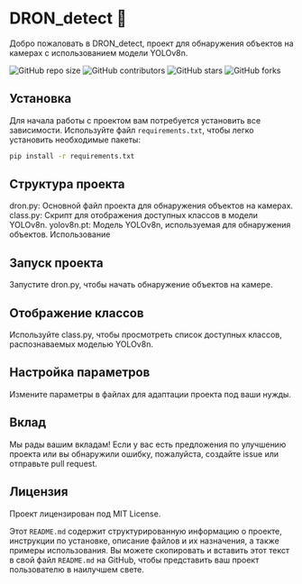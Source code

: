 # DRON_detect 🚀

Добро пожаловать в DRON_detect, проект для обнаружения объектов на камерах с использованием модели YOLOv8n.

![GitHub repo size](https://img.shields.io/github/repo-size/sergunchik218/DRON_detect)
![GitHub contributors](https://img.shields.io/github/contributors/sergunchik218/DRON_detect)
![GitHub stars](https://img.shields.io/github/stars/sergunchik218/DRON_detect?style=social)
![GitHub forks](https://img.shields.io/github/forks/sergunchik218/DRON_detect?style=social)

## Установка

Для начала работы с проектом вам потребуется установить все зависимости. Используйте файл `requirements.txt`, чтобы легко установить необходимые пакеты:

```bash
pip install -r requirements.txt
```


## Структура проекта
dron.py: Основной файл проекта для обнаружения объектов на камерах.
class.py: Скрипт для отображения доступных классов в модели YOLOv8n.
yolov8n.pt: Модель YOLOv8n, используемая для обнаружения объектов.
Использование
## Запуск проекта
Запустите dron.py, чтобы начать обнаружение объектов на камере.

## Отображение классов
Используйте class.py, чтобы просмотреть список доступных классов, распознаваемых моделью YOLOv8n.

## Настройка параметров
Измените параметры в файлах для адаптации проекта под ваши нужды.

## Вклад
Мы рады вашим вкладам! Если у вас есть предложения по улучшению проекта или вы обнаружили ошибку, пожалуйста, создайте issue или отправьте pull request.

## Лицензия
Проект лицензирован под MIT License.

Этот `README.md` содержит структурированную информацию о проекте, инструкции по установке, описание файлов и их назначения, а также примеры использования. Вы можете скопировать и вставить этот текст в свой файл `README.md` на GitHub, чтобы представить ваш проект пользователю в наилучшем свете.
